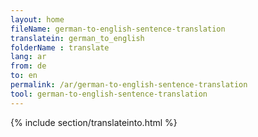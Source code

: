 ```yaml
---
layout: home
fileName: german-to-english-sentence-translation
translatein: german_to_english
folderName : translate
lang: ar
from: de
to: en
permalink: /ar/german-to-english-sentence-translation
tool: german-to-english-sentence-translation
---
```

{% include section/translateinto.html %}